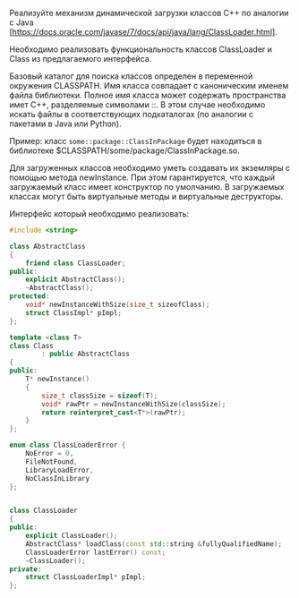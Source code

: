 Реализуйте механизм динамической загрузки классов C++ по аналогии с Java [https://docs.oracle.com/javase/7/docs/api/java/lang/ClassLoader.html].

Необходимо реализовать функциональность классов ClassLoader и Class из предлагаемого интерфейса.

Базовый каталог для поиска классов определен в переменной окружения CLASSPATH. Имя класса совпадает с каноническим именем файла библиотеки. Полное имя класса может содержать пространства имет C++, разделяемые символами ::. В этом случае необходимо искать файлы в соответствующих подкаталогах (по аналогии с пакетами в Java или Python).

Пример: класс ``` some::package::ClassInPackage ``` будет находиться в библиотеке $CLASSPATH/some/package/ClassInPackage.so.

Для загруженных классов необходимо уметь создавать их экземляры с помощью метода newInstance. При этом гарантируется, что каждый загружаемый класс имеет конструктор по умолчанию. В загружаемых классах могут быть виртуальные методы и виртуальные деструкторы.

Интерфейс который необходимо реализовать:

```c++
#include <string>

class AbstractClass
{
    friend class ClassLoader;
public:
    explicit AbstractClass();
    ~AbstractClass();
protected:
    void* newInstanceWithSize(size_t sizeofClass);
    struct ClassImpl* pImpl;
};

template <class T>
class Class
        : public AbstractClass
{
public:
    T* newInstance()
    {
        size_t classSize = sizeof(T);
        void* rawPtr = newInstanceWithSize(classSize);
        return reinterpret_cast<T*>(rawPtr);
    }
};

enum class ClassLoaderError {
    NoError = 0,
    FileNotFound,
    LibraryLoadError,
    NoClassInLibrary
};


class ClassLoader
{
public:
    explicit ClassLoader();
    AbstractClass* loadClass(const std::string &fullyQualifiedName);
    ClassLoaderError lastError() const;
    ~ClassLoader();
private:
    struct ClassLoaderImpl* pImpl;
};
```
